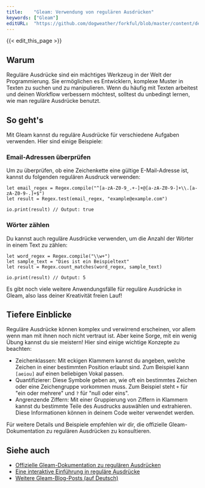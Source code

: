 ```yaml
---
title:    "Gleam: Verwendung von regulären Ausdrücken"
keywords: ["Gleam"]
editURL:  "https://github.com/dogweather/forkful/blob/master/content/de/gleam/using-regular-expressions.md"
---
```


{{< edit_this_page >}}

## Warum

Reguläre Ausdrücke sind ein mächtiges Werkzeug in der Welt der Programmierung. Sie ermöglichen es Entwicklern, komplexe Muster in Texten zu suchen und zu manipulieren. Wenn du häufig mit Texten arbeitest und deinen Workflow verbessern möchtest, solltest du unbedingt lernen, wie man reguläre Ausdrücke benutzt.

## So geht's

Mit Gleam kannst du reguläre Ausdrücke für verschiedene Aufgaben verwenden. Hier sind einige Beispiele:

### Email-Adressen überprüfen

Um zu überprüfen, ob eine Zeichenkette eine gültige E-Mail-Adresse ist, kannst du folgenden regulären Ausdruck verwenden:

```Gleam
let email_regex = Regex.compile("^[a-zA-Z0-9_.+-]+@[a-zA-Z0-9-]+\\.[a-zA-Z0-9-.]+$")
let result = Regex.test(email_regex, "example@example.com")

io.print(result) // Output: true
```

### Wörter zählen

Du kannst auch reguläre Ausdrücke verwenden, um die Anzahl der Wörter in einem Text zu zählen:

```Gleam
let word_regex = Regex.compile("\\w+")
let sample_text = "Dies ist ein Beispieltext"
let result = Regex.count_matches(word_regex, sample_text)

io.print(result) // Output: 5
```

Es gibt noch viele weitere Anwendungsfälle für reguläre Ausdrücke in Gleam, also lass deiner Kreativität freien Lauf!

## Tiefere Einblicke

Reguläre Ausdrücke können komplex und verwirrend erscheinen, vor allem wenn man mit ihnen noch nicht vertraut ist. Aber keine Sorge, mit ein wenig Übung kannst du sie meistern! Hier sind einige wichtige Konzepte zu beachten:

- Zeichenklassen: Mit eckigen Klammern kannst du angeben, welche Zeichen in einer bestimmten Position erlaubt sind. Zum Beispiel kann `[aeiou]` auf einen beliebigen Vokal passen.
- Quantifizierer: Diese Symbole geben an, wie oft ein bestimmtes Zeichen oder eine Zeichengruppe vorkommen muss. Zum Beispiel steht `+` für "ein oder mehrere" und `?` für "null oder eins".
- Angrenzende Ziffern: Mit einer Gruppierung von Ziffern in Klammern kannst du bestimmte Teile des Ausdrucks auswählen und extrahieren. Diese Informationen können in deinem Code weiter verwendet werden.

Für weitere Details und Beispiele empfehlen wir dir, die offizielle Gleam-Dokumentation zu regulären Ausdrücken zu konsultieren.

## Siehe auch

- [Offizielle Gleam-Dokumentation zu regulären Ausdrücken](https://gleam.run/documentation/guides/regular_expressions.html)
- [Eine interaktive Einführung in reguläre Ausdrücke](https://www.regexone.com/)
- [Weitere Gleam-Blog-Posts (auf Deutsch)](https://gleam.run/news/)